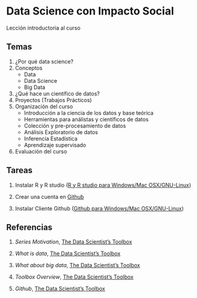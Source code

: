 # Data Science con Impacto Social

Lección introductoria al curso

## Temas

1. ¿Por qué data science?
2. Conceptos 
	+ Data
	+ Data Science
	+ Big Data
3. ¿Qué hace un científico de datos?
4. Proyectos (Trabajos Prácticos)
5. Organización del curso
	+ Introducción a la ciencia de los datos y base teórica
	+ Herramientas para análistas y científicos de datos
	+ Colección y pre-procesamiento de datos
	+ Análisis Exploratorio de datos
	+ Inferencia Estadística
	+ Aprendizaje supervisado
6. Evaluación del curso

## Tareas

1. Instalar R y R studio ([R y R studio para Windows/Mac OSX/GNU-Linux](http://www.upm.es/sfs/Rectorado/Gabinete%20del%20Rector/Notas%20de%20Prensa/2015/05/documentos/Instrucciones%20de%20instalaci%C3%B3n%20de%20R%20y%20RStudio.pdf))

2. Crear una cuenta en [Github](https://github.com/DataScienceSpecialization/courses/blob/master/01_DataScientistToolbox/02_05_github/index.Rmd)

3. Instalar Cliente Github ([Github para Windows/Mac OSX/GNU-Linux](https://help.github.com/desktop/guides/getting-started/installing-github-desktop/))

## Referencias

1. _Series Motivation_, [The Data Scientist’s Toolbox](https://github.com/DataScienceSpecialization/courses/blob/master/01_DataScientistToolbox/01_01_seriesMotivation/index.Rmd)

2. _What is data_, [The Data Scientist’s Toolbox](https://github.com/DataScienceSpecialization/courses/blob/master/01_DataScientistToolbox/03_02_whatIsData/index.Rmd)

3. _What about big data_, [The Data Scientist’s Toolbox](https://github.com/DataScienceSpecialization/courses/blob/master/01_DataScientistToolbox/03_03_whatAboutBigData/index.Rmd)

4. _Toolbox Overview_, [The Data Scientist’s Toolbox](https://github.com/DataScienceSpecialization/courses/blob/master/01_DataScientistToolbox/01_01a_toolBoxOverview/index.Rmd)

5. _Github_, [The Data Scientist’s Toolbox](https://github.com/DataScienceSpecialization/courses/blob/master/01_DataScientistToolbox/02_05_github/index.Rmd)